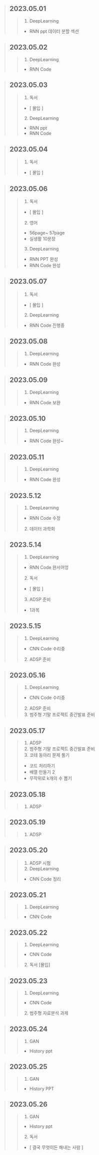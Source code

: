 > ## 2023.05.01
> > 1. DeepLearning
> >   - RNN ppt 데이터 분할 섹션

> ## 2023.05.02
> > 1. DeepLearning
> >   - RNN Code

> ## 2023.05.03
> > 1. 독서
> >   - [ 몰입 ]
> > 2. DeepLearning
> >   - RNN ppt
> >   - RNN Code

> ## 2023.05.04
> > 1. 독서
> >   - [ 몰입 ]

> ## 2023.05.06
> > 1. 독서
> >   - [ 몰입 ]
> > 2. 영어
> >   - 56page~ 57page
> >   - 실생활 10문장
> > 3. DeepLearning
> >   - RNN PPT 완성
> >   - RNN Code 완성

> ## 2023.05.07
> > 1. 독서
> >   - [ 몰입 ]
> > 2. DeepLearning
> >   - RNN Code 진행중

> ## 2023.05.08
> > 1. DeepLearning
> >   - RNN Code 완성

> ## 2023.05.09
> > 1. DeepLearning
> >   - RNN Code 보완

> ## 2023.05.10
> > 1. DeepLearning
> >   - RNN Code 완성~

> ## 2023.05.11
> > 1. DeepLearning
> >   - RNN Code 완성

> ## 2023.5.12
> > 1. DeepLearning
> >   - RNN Code 수정
> > 2. 데이터 과학회

> ## 2023.5.14
> > 1. DeepLearning
> >   - RNN Code 완서어엉
> > 2. 독서
> >   - [ 몰입 ]
> > 3. ADSP 준비
> >   - 1과목

> ## 2023.5.15
> > 1. DeepLearning
> >   - CNN Code 수리중
> > 2. ADSP 준비

> ## 2023.05.16
> > 1. DeepLearning
> >   - CNN Code 수리중
> > 2. ADSP 준비
> > 3. 범주형 기말 프로젝트 중간발표 준비

> ## 2023.05.17
> > 1. ADSP
> > 2. 범주형 기말 프로젝트 중간발표 준비
> > 3. 코테 동아리 문제 풀기
> >   - 코드 처리하기
> >   - 배열 만들기 2
> >   - 무작위로 k개의 수 뽑기

> ## 2023.05.18
> > 1. ADSP

> ## 2023.05.19
> > 1. ADSP

> ## 2023.05.20
> > 1. ADSP 시험
> > 2. DeepLearning
> >   - CNN Code 정리

> ## 2023.05.21
> > 1. DeepLearning
> >   - CNN Code 

> ## 2023.05.22
> > 1. DeepLearning
> >   - CNN Code 
> > 2. 독서
> >   [몰입]

> ## 2023.05.23
> > 1. DeepLearning
> >   - CNN Code
> > 2. 범주형 자료분석 과제

> ## 2023.05.24
> > 1. GAN
> >   - History ppt

> ## 2023.05.25
> > 1. GAN
> >   - History PPT

> ## 2023.05.26
> > 1. GAN
> >   - History ppt
> > 2. 독서
> >   - [ 결국 무엇이든 해내는 사람 ]
